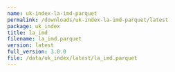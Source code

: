 ```yaml
---
name: uk-index-la-imd-parquet
permalink: /downloads/uk-index-la-imd-parquet/latest
package: uk_index
title: la_imd
filename: la_imd.parquet
version: latest
full_version: 3.0.0
file: /data/uk_index/latest/la_imd.parquet
---
```


